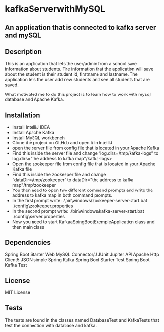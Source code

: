 # kafkaServerwithMySQL
## An application that is connected to kafka server and mySQL

## Description
This is an application that lets the user/admin from a school save information about students. The information that the application will save about the student is their student id, firstname and lastname. The application lets the user add new students and see all students that are saved.

What motivated me to do this project is to learn how to work with mysql database and Apache Kafka.


## Installation
- Install IntelliJ IDEA
- Install Apache Kafka
- Install MySQL workbench
- Clone the project on GitHub and open it in IntelliJ
- open the server file from config file that is located in your Apache Kafka
- Find this inside the server file and change “log.dirs=/tmp/kafka-logs” to
log.dirs="the address to kafka map"/kafka-logs>
- Open the zookeeper file from config file that is located in your Apache Kafka file
- Find this inside the zookeeper file and change “dataDir=/tmp/zookeeper” to dataDir="the address to kafka map"/tmp/zookeeper
- You then need to open two different command prompts and write the address to kafka map in both command prompts.
- In the first prompt write: .\bin\windows\zookeeper-server-start.bat .\config\zookeeper.properties
- In the second prompt write:  .\bin\windows\kafka-server-start.bat .\config\server.properties
- Now you need to start KafkaaSpingBootExempleApplication class and then main class


## Dependencies
Spring Boot Starter Web
MySQL Connector/J
JUnit Jupiter API
Apache Http Client5
JSON.simple
Spring Kafka
Spring Boot Starter Test
Spring Boot Kafka Test

## License
MIT License

## Tests
The tests are found in the classes named DatabaseTest and KafkaTests that test the connection with database and kafka.
